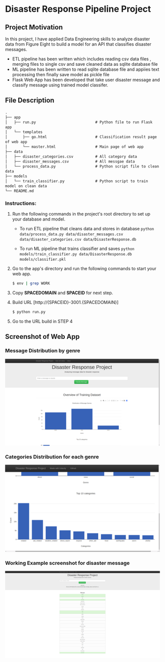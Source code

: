 # Disaster Response Pipeline Project

## Project Motivation
 In this project, I have applied Data Engineering skills to analyze disaster data from Figure Eight to build a model for an API that classifies disaster messages. 
-  ETL pipeline has been written which includes reading csv data files , merging files to single csv and save cleaned data as sqlite database file
- ML pipeline has been written to read sqlite database file and appiies text processing then finally save model as pickle file
- Flask Web App has been developed that take user disaster message and classify message using trained model classifer.

## File Description

    .
    ├── app     
    │   ├── run.py                           # Python file to run Flask app
    │   └── templates   
    │       ├── go.html                      # Classification result page of web app
    │       └── master.html                  # Main page of web app    
    ├── data                   
    │   ├── disaster_categories.csv          # All category data  
    │   ├── disaster_messages.csv            # All messgae data
    │   └── process_data.py                  # Python script file to clean data 
    ├── models
    │   └── train_classifier.py              # Python script to train model on clean data           
    └── README.md



### Instructions:
1. Run the following commands in the project's root directory to set up your database and model.

    - To run ETL pipeline that cleans data and stores in database
        `python data/process_data.py data/disaster_messages.csv data/disaster_categories.csv data/DisasterResponse.db`
        
    - To run ML pipeline that trains classifier and saves
        `python models/train_classifier.py data/DisasterResponse.db models/classifier.pkl`

2. Go to the app's directory and run the following commands to start your web app.
    ```sh
    $ env | grep WORK
    ```
3. Copy **SPACEDOMAIN** and **SPACEID** for next step.
4. Build URL [http://{SPACEID}-3001.{SPACEDOMAIN}]
    ```sh
    $ python run.py
    ```

5. Go to the URL build in STEP 4


## Screenshot of Web App

### Message Distribution by genre
![Data Description Image 1](data_1.png)

### Categories Distribution for each genre
![Data Description Image 2](data_2.png)


### Working Example screenshot for disaster message
![Working Example](work.png)

